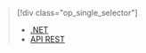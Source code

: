 > [!div class="op_single_selector"]
> * [.NET](../articles/media-services/media-services-dotnet-connect-programmatically.md)
> * [API REST](../articles/media-services/media-services-rest-connect-programmatically.md)
> 
> 



<!--HONumber=Nov16_HO2-->


